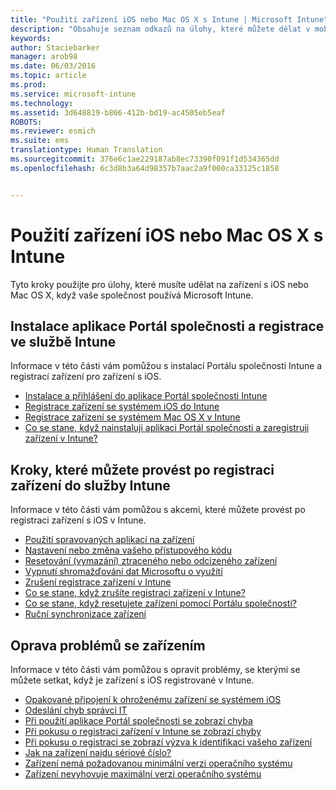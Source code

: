 ```yaml
---
title: "Použití zařízení iOS nebo Mac OS X s Intune | Microsoft Intune"
description: "Obsahuje seznam odkazů na úlohy, které můžete dělat v mobilních zařízení s iOS nebo Mac OS X, když je zařízení registrované v Intune."
keywords: 
author: Staciebarker
manager: arob98
ms.date: 06/03/2016
ms.topic: article
ms.prod: 
ms.service: microsoft-intune
ms.technology: 
ms.assetid: 3d648819-b866-412b-bd19-ac4505eb5eaf
ROBOTS: 
ms.reviewer: esmich
ms.suite: ems
translationtype: Human Translation
ms.sourcegitcommit: 376e6c1ae229187ab8ec73390f091f1d534365dd
ms.openlocfilehash: 6c3d8b3a64d98357b7aac2a9f000ca33125c1858


---
```


# Použití zařízení iOS nebo Mac OS X s Intune

Tyto kroky použijte pro úlohy, které musíte udělat na zařízení s iOS nebo Mac OS X, když vaše společnost používá Microsoft Intune.

## Instalace aplikace Portál společnosti a registrace ve službě Intune

Informace v této části vám pomůžou s instalací Portálu společnosti Intune a registrací zařízení pro zařízení s iOS.

- [Instalace a přihlášení do aplikace Portál společnosti Intune](install-and-sign-in-to-the-intune-company-portal-app-ios.md)
- [Registrace zařízení se systémem iOS do Intune](enroll-your-device-in-intune-ios.md)
- [Registrace zařízení se systémem Mac OS X v Intune](enroll-your-device-in-intune-mac-os-x.md)
- [Co se stane, když nainstaluji aplikaci Portál společnosti a zaregistruji zařízení v Intune?](what-happens-if-you-install-the-Company-Portal-app-and-enroll-your-device-in-intune-ios.md)

## Kroky, které můžete provést po registraci zařízení do služby Intune

Informace v této části vám pomůžou s akcemi, které můžete provést po registraci zařízení s iOS v Intune.

- [Použití spravovaných aplikací na zařízení](use-managed-apps-on-your-device-ios.md)
- [Nastavení nebo změna vašeho přístupového kódu](set-or-change-your-passcode-ios.md)
- [Resetování (vymazání) ztraceného nebo odcizeného zařízení](reset-erase-your-lost-or-stolen-device-ios.md)
- [Vypnutí shromažďování dat Microsoftu o využití](turn-off-microsoft-usage-data-collection-ios.md)
- [Zrušení registrace zařízení v Intune](unenroll-your-device-from-intune-ios.md)
- [Co se stane, když zrušíte registraci zařízení v Intune?](what-happens-if-you-unenroll-your-device-from-intune-ios.md)
- [Co se stane, když resetujete zařízení pomocí Portálu společnosti?](what-happens-if-you-reset-your-device-using-the-company-portal-ios.md)
- [Ruční synchronizace zařízení](sync-your-device-manually-ios.md)

## Oprava problémů se zařízením

Informace v této části vám pomůžou s opravit problémy, se kterými se můžete setkat, když je zařízení s iOS registrované v Intune.

- [Opakované připojení k ohroženému zařízení se systémem iOS](how-to-reconnect-a-compromised-ios-device.md)
- [Odeslání chyb správci IT](send-errors-to-your-it-admin-ios.md)
- [Při použití aplikace Portál společnosti se zobrazí chyba](you-get-an-error-while-using-the-company-portal-app-ios.md)
- [Při pokusu o registraci zařízení v Intune se zobrazí chyby](you-see-errors-while-trying-to-enroll-your-device-in-intune-ios.md)
- [Při pokusu o registraci se zobrazí výzva k identifikaci vašeho zařízení](you-are-asked-to-identify-your-device-when-trying-to-enroll-ios.md)
- [Jak na zařízení najdu sériové číslo?](how-do-i-find-the-serial-number-on-my-device-ios.md)
- [Zařízení nemá požadovanou minimální verzi operačního systému](device-doesnt-have-the-required-minimum-operating-system-version-ios.md)
- [Zařízení nevyhovuje maximální verzi operačního systému](device-doesnt-comply-with-the-maximum-operating-system-version-ios.md)





<!--HONumber=Jul16_HO3-->


